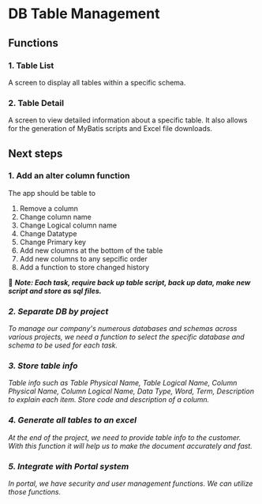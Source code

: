 # DB Table Management
## Functions
### 1. Table List
A screen to display all tables within a specific schema.
### 2. Table Detail
A screen to view detailed information about a specific table. It also allows for the generation of MyBatis scripts and Excel file downloads.

## Next steps
### 1. Add an alter column function
The app should be table to 
1. Remove a column
1. Change column name
2. Change Logical column name
3. Change Datatype
4. Change Primary key
5. Add new cloumns at the bottom of the table
6. Add new columns to any sepcific order
7. Add a function to store changed history

:memo: **<em> Note: Each task, require back up table script, back up data, make new script and store as sql files.<em>**

### 2. Separate DB by project
To manage our company's numerous databases and schemas across various projects, we need a function to select the specific database and schema to be used for each task.
### 3. Store table info
Table info such as Table Physical Name, Table Logical Name, Column Physical Name, Column Logical Name, Data Type, Word, Term, Description to explain each item.
Store code and description of a column.
### 4. Generate all tables to an excel
At the end of the project, we need to provide table info to the customer. With this function it will help us to make the document accurately and fast.
### 5. Integrate with Portal system
In portal, we have security and user management functions. We can utilize those functions.
